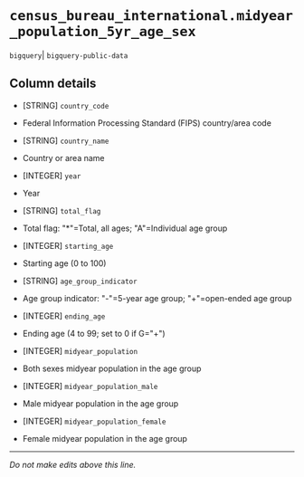 # `census_bureau_international.midyear_population_5yr_age_sex`
`bigquery`| `bigquery-public-data`

## Column details
* [STRING]    `country_code`
 - Federal Information Processing Standard (FIPS) country/area code
* [STRING]    `country_name`
 - Country or area name
* [INTEGER]   `year`
 - Year
* [STRING]    `total_flag`
 - Total flag: "*"=Total, all ages; "A"=Individual age group
* [INTEGER]   `starting_age`
 - Starting age (0 to 100)
* [STRING]    `age_group_indicator`
 - Age group indicator: "-"=5-year age group; "+"=open-ended age group
* [INTEGER]   `ending_age`
 - Ending age (4 to 99; set to 0 if G="+")
* [INTEGER]   `midyear_population`
 - Both sexes midyear population in the age group
* [INTEGER]   `midyear_population_male`
 - Male midyear population in the age group
* [INTEGER]   `midyear_population_female`
 - Female midyear population in the age group

-------------------------------------------------------------------------------
*Do not make edits above this line.*

